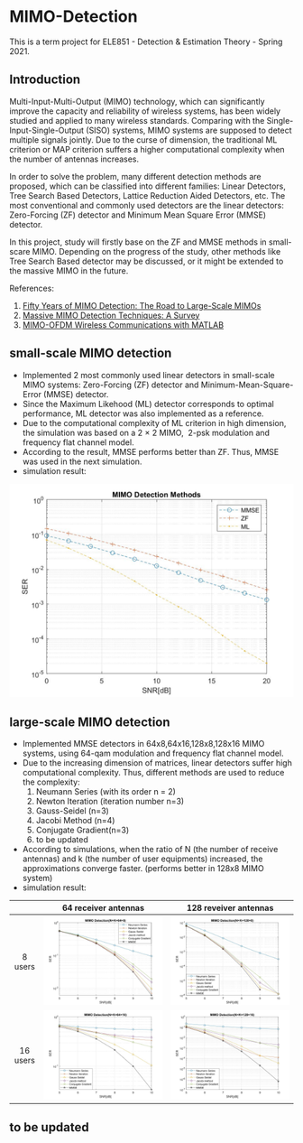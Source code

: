 # MIMO-Detection
This is a term project for ELE851 - Detection & Estimation Theory - Spring 2021.
## Introduction
Multi-Input-Multi-Output (MIMO) technology, which can significantly improve the capacity and reliability of wireless systems, has been widely studied and applied to many wireless standards. Comparing with the Single-Input-Single-Output (SISO) systems, MIMO systems are supposed to detect multiple signals jointly. Due to the curse of dimension, the traditional ML criterion or MAP criterion suffers a higher computational complexity when the number of antennas increases. 

In order to solve the problem, many different detection methods are proposed, which can be classified into different families: Linear Detectors, Tree Search Based Detectors, Lattice Reduction Aided Detectors, etc. The most conventional and commonly used detectors are the linear detectors: Zero-Forcing (ZF) detector and Minimum Mean Square Error (MMSE) detector.

In this project, study will firstly base on the ZF and MMSE methods in small-scare MIMO. Depending on the progress of the study, other methods like Tree Search Based detector may be discussed, or it might be extended to the massive MIMO in the future.

References:
1. [Fifty Years of MIMO Detection: The Road to Large-Scale MIMOs](https://ieeexplore.ieee.org/abstract/document/7244171?casa_token=Q9e-lZrHeLoAAAAA:4HexINijzwDf87INaANIrnvEnxkNYmMJP-6z-t7N2w1t9wi4Fx0zU9H-1aN6mR5Vj_cKwBSPew)
2. [Massive MIMO Detection Techniques: A Survey](https://ieeexplore.ieee.org/abstract/document/8804165?casa_token=BkEci1NnXzsAAAAA:UV4eSSBgFsDxkmpcThyd6TywXAZxFfvWV5OdXW6W1R12kyutvJLRk5fQaOB4NawYI04hFifObw)
3. [MIMO-OFDM Wireless Communications with MATLAB](https://ieeexplore.ieee.org/book/5675894)
                

## small-scale MIMO detection
- Implemented 2 most commonly used linear detectors in small-scale MIMO systems: Zero-Forcing (ZF) detector and Minimum-Mean-Square-Error (MMSE) detector.
- Since the Maximum Likehood (ML) detector corresponds to optimal performance, ML detector was also implemented as a reference.
- Due to the computational complexity of ML criterion in high dimension, the simulation was based on a 2 × 2 MIMO,  2-psk modulation and frequency flat channel model.
- According to the result, MMSE performs better than ZF. Thus, MMSE was used in the next simulation.
- simulation result:

![image text](https://github.com/milinzhang/MIMO-Detection/blob/main/small-scale%20MIMO%20detection/MIMOdetection_result.jpg)  

## large-scale MIMO detection
- Implemented MMSE detectors in 64x8,64x16,128x8,128x16 MIMO systems, using 64-qam modulation and frequency flat channel model.
- Due to the increasing dimension of matrices, linear detectors suffer high computational complexity. Thus, different methods are used to reduce the complexity: 
    1. Neumann Series (with its order n = 2)
    2. Newton Iteration (iteration number n=3)
    3. Gauss-Seidel (n=3)
    4. Jacobi Method (n=4)
    5. Conjugate Gradient(n=3)
    6. to be updated
- According to simulations, when the ratio of N (the number of receive antennas) and k (the number of user equipments) increased, the approximations converge faster. (performs better in 128x8 MIMO system)
- simulation result:

|| 64 receiver antennas | 128 reveiver antennas |
|:----:| :----: | :----: |
| 8 users | ![image text](https://github.com/milinzhang/MIMO-Detection/blob/main/large_scale%20MIMO%20detection/64x8.jpg)  | ![image text](https://github.com/milinzhang/MIMO-Detection/blob/main/large_scale%20MIMO%20detection/128x8.jpg)  |
|16 users | ![image text](https://github.com/milinzhang/MIMO-Detection/blob/main/large_scale%20MIMO%20detection/64x16.jpg) | ![image text](https://github.com/milinzhang/MIMO-Detection/blob/main/large_scale%20MIMO%20detection/128x16.jpg) |

## to be updated
